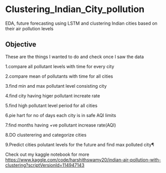 # Clustering_Indian_City_pollution
EDA, future forecasting using LSTM and clustering Indian cities based on their air pollution levels


## Objective
These are the things I wanted to do and check once I saw the data
  
  1.compare all pollutant levels with time for every city
  
  2.compare mean of pollutants with time for all cities
  
  3.find min and max pollutant level consisting city
  
  4.find city having higer pollutant increate rate
  
  5.find high pollutant level period for all cities
  
  6.pie hart for no of days each city is in safe AQI limits
  
  7.find months having +ve pollutant increase rate(AQI)
  
  8.DO clusterering and categorize cities
  
  9.Predict cities polutant levels for the future and find max polluted city¶
  
  
  Check out my kaggle notebook for more
  https://www.kaggle.com/code/harshithswamy20/indian-air-pollution-with-clustering?scriptVersionId=114947143




